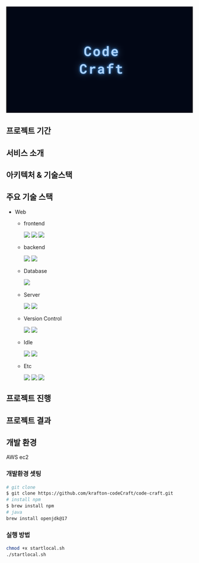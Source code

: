 <p align='center'>
<img src="./img/codecraft_1.png"/>
</p>

## 프로젝트 기간

## 서비스 소개

## 아키텍처 & 기술스택

## 주요 기술 스택
- Web
    - frontend
        <p align="left">
        <img src="https://img.shields.io/badge/HTML-E34F26?style=flat-square&logo=html5&logoColor=white"/>
        <img src="https://img.shields.io/badge/Javascript-ffb13b?style=flat-square&logo=javascript&logoColor=white"/>
        <img src="https://img.shields.io/badge/Pixi-181717?style=flat-square&logo=pixi.js&logoColor=white">
        <p>
    - backend
        <p align="left">
        <img src="https://img.shields.io/badge/Spring-6DB33F?style=flat-square&logo=spring&logoColor=white">
        <img src="https://img.shields.io/badge/Java-181717?style=flat-square&logo=java&logoColor=white">
        </p>
    - Database
        <p align="left">
        <img src="https://img.shields.io/badge/Mysql-4479A1?style=flat-square&logo=mysql&logoColor=white">
        </p>
    - Server
        <p align="left">
        <img src="https://img.shields.io/badge/AWS-232F3E?style=flat-square&logo=amazon-aws&logoColor=white">
        <img src="https://img.shields.io/badge/Docker-2496ED?style=flat-square&logo=docker&logoColor=white">
        </p>

    - Version Control
        <p align="left">
        <img src="https://img.shields.io/badge/GitHub-181717?style=flat-square&logo=github&logoColor=white">
        <img src="https://img.shields.io/badge/Git-F05032?style=flat-square&logo=git&logoColor=white">
        </p>

    - Idle
        <p align="left">
        <img src="https://img.shields.io/badge/Visual%20Studio%20Code-181717?style=flat-square&logo=visual-studio-code&logoColor=white">
        <img src="https://img.shields.io/badge/Eclipse-181717?style=flat-square&logo=eclipse&logoColor=white"> 
        </p>  

    - Etc
        <p align="left">
        <img src="https://img.shields.io/badge/Notion-000000?style=flat-square&logo=notion&logoColor=white">
        <img src="https://img.shields.io/badge/API-007FFF?style=flat-square&logo=api&logoColor=white">
        <img src="https://img.shields.io/badge/GithubAction-181717?style=flat-square&logo=github&logoColor=white">
        </p>


## 프로젝트 진행

## 프로젝트 결과

## 개발 환경
AWS ec2

### 개발환경 셋팅
```bash
# git clone
$ git clone https://github.com/krafton-codeCraft/code-craft.git
# install npm
$ brew install npm
# java
brew install openjdk@17
```
### 실행 방법
```bash
chmod +x startlocal.sh
./startlocal.sh
```
